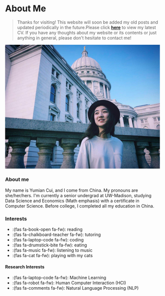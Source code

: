 # About Me


> Thanks for visiting! This website will soon be added my old posts and updated periodically in the future.Please click **[here](/pdf/yc_CV_2022.pdf)** to view my latest CV. If you have any thoughts about my website or its contents or just anything in general, please don't hesitate to contact me! 

![c.r. Yizhou Lu](/images/Yumian-Capitol.jpg "May 2020 at Wisconsin State Capitol")

### About me

My name is Yumian Cui, and I come from China. My pronouns are she/her/hers. I'm currently a senior undergrad at UW-Madison, studying Data Science and Economics (Math emphasis) with a certificate in Computer Science. Before college, I completed all my education in China. 

### Interests 

* :(fas fa-book-open fa-fw): reading
* :(fas fa-chalkboard-teacher fa-fw): tutoring
* :(fas fa-laptop-code fa-fw): coding
* :(fas fa-drumstick-bite fa-fw): eating
* :(fas fa-music fa-fw): listening to music
* :(fas fa-cat fa-fw): playing with my cats

#### Research Interests

* :(fas fa-laptop-code fa-fw): Machine Learning
* :(fas fa-robot fa-fw): Human Computer Interaction (HCI)
* :(fas fa-comments fa-fw): Natural Language Processing (NLP)







